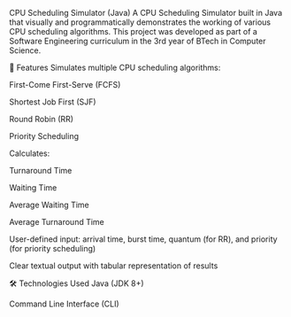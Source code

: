 CPU Scheduling Simulator (Java)
A CPU Scheduling Simulator built in Java that visually and programmatically demonstrates the working of various CPU scheduling algorithms. This project was developed as part of a Software Engineering curriculum in the 3rd year of BTech in Computer Science.

📌 Features
Simulates multiple CPU scheduling algorithms:

First-Come First-Serve (FCFS)

Shortest Job First (SJF)

Round Robin (RR)

Priority Scheduling

Calculates:

Turnaround Time

Waiting Time

Average Waiting Time

Average Turnaround Time

User-defined input: arrival time, burst time, quantum (for RR), and priority (for priority scheduling)

Clear textual output with tabular representation of results

🛠️ Technologies Used
Java (JDK 8+)

Command Line Interface (CLI)
